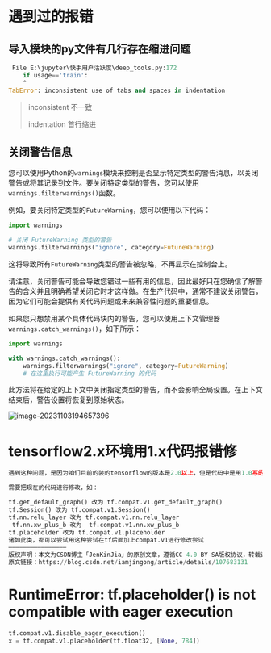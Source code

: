 # 遇到过的报错

## 导入模块的py文件有几行存在缩进问题

```python
 File E:\jupyter\快手用户活跃度\deep_tools.py:172
    if usage=='train':
    ^
TabError: inconsistent use of tabs and spaces in indentation
```

> inconsistent 不一致
>
> indentation 首行缩进

## 关闭警告信息

您可以使用Python的`warnings`模块来控制是否显示特定类型的警告消息，以关闭警告或将其记录到文件。要关闭特定类型的警告，您可以使用`warnings.filterwarnings()`函数。

例如，要关闭特定类型的`FutureWarning`，您可以使用以下代码：

```python
import warnings

# 关闭 FutureWarning 类型的警告
warnings.filterwarnings("ignore", category=FutureWarning)
```

这将导致所有`FutureWarning`类型的警告被忽略，不再显示在控制台上。

请注意，关闭警告可能会导致您错过一些有用的信息，因此最好只在您确信了解警告的含义并且明确希望关闭它时才这样做。在生产代码中，通常不建议关闭警告，因为它们可能会提供有关代码问题或未来兼容性问题的重要信息。

如果您只想禁用某个具体代码块内的警告，您可以使用上下文管理器`warnings.catch_warnings()`，如下所示：

```python
import warnings

with warnings.catch_warnings():
    warnings.filterwarnings("ignore", category=FutureWarning)
    # 在这里执行可能产生 FutureWarning 的代码
```

此方法将在给定的上下文中关闭指定类型的警告，而不会影响全局设置。在上下文结束后，警告设置将恢复到原始状态。

![image-20231103194657396](./C:/Users/Lenovo/AppData/Roaming/Typora/typora-user-images/image-20231103194657396.png)

# tensorflow2.x环境用1.x代码报错修

```python
遇到这种问题，是因为咱们目前的装的tensorflow的版本是2.0以上，但是代码中是用1.0写的代码

需要把现在的代码进行修改，如：

tf.get_default_graph() 改为 tf.compat.v1.get_default_graph()
tf.Session() 改为 tf.compat.v1.Session()
tf.nn.relu_layer 改为 tf.compat.v1.nn.relu_layer
 tf.nn.xw_plus_b 改为  tf.compat.v1.nn.xw_plus_b
tf.placeholder 改为 tf.compat.v1.placeholder
诸如此类，都可以尝试用这种尝试在tf后面加上compat.v1进行修改尝试
————————————————
版权声明：本文为CSDN博主「JenKinJia」的原创文章，遵循CC 4.0 BY-SA版权协议，转载请附上原文出处链接及本声明。
原文链接：https://blog.csdn.net/iamjingong/article/details/107683131
```

# RuntimeError: tf.placeholder() is not compatible with eager execution

```python
tf.compat.v1.disable_eager_execution()
x = tf.compat.v1.placeholder(tf.float32, [None, 784])
```

